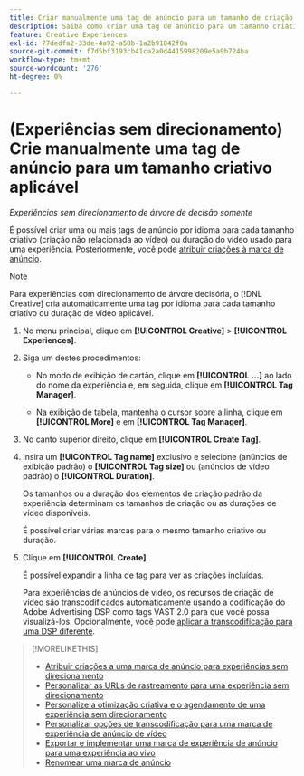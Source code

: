 ```yaml
---
title: Criar manualmente uma tag de anúncio para um tamanho de criação aplicável
description: Saiba como criar uma tag de anúncio para um tamanho criativo específico.
feature: Creative Experiences
exl-id: 77dedfa2-33de-4a92-a58b-1a2b91842f0a
source-git-commit: f7d5bf3193cb41ca2a0d4415998209e5a9b724ba
workflow-type: tm+mt
source-wordcount: '276'
ht-degree: 0%

---
```


# (Experiências sem direcionamento) Crie manualmente uma tag de anúncio para um tamanho criativo aplicável

*Experiências sem direcionamento de árvore de decisão somente*

É possível criar uma ou mais tags de anúncio por idioma para cada tamanho criativo (criação não relacionada ao vídeo) ou duração do vídeo usado para uma experiência. Posteriormente, você pode [atribuir criações à marca de anúncio](experience-tag-assign-creatives.md).

>[!NOTE]
>
>Para experiências com direcionamento de árvore decisória, o [!DNL Creative] cria automaticamente uma tag por idioma para cada tamanho criativo ou duração de vídeo aplicável.

1. No menu principal, clique em **[!UICONTROL Creative]** > **[!UICONTROL Experiences]**.

1. Siga um destes procedimentos:

   * No modo de exibição de cartão, clique em **[!UICONTROL ...]** ao lado do nome da experiência e, em seguida, clique em **[!UICONTROL Tag Manager]**.

   * Na exibição de tabela, mantenha o cursor sobre a linha, clique em **[!UICONTROL More]** e em **[!UICONTROL Tag Manager]**.

1. No canto superior direito, clique em **[!UICONTROL Create Tag]**.

1. Insira um **[!UICONTROL Tag name]** exclusivo e selecione (anúncios de exibição padrão) o **[!UICONTROL Tag size]** ou (anúncios de vídeo padrão) o **[!UICONTROL Duration]**.

   Os tamanhos ou a duração dos elementos de criação padrão da experiência determinam os tamanhos de criação ou as durações de vídeo disponíveis.

   É possível criar várias marcas para o mesmo tamanho criativo ou duração.<!-- What are the implications? -->

1. Clique em **[!UICONTROL Create]**.

   É possível expandir a linha de tag para ver as criações incluídas.

   Para experiências de anúncios de vídeo, os recursos de criação de vídeo são transcodificados automaticamente usando a codificação do Adobe Advertising DSP como tags VAST 2.0 para que você possa visualizá-los. Opcionalmente, você pode [aplicar a transcodificação para uma DSP diferente](experience-tag-video-transcoding.md).

>[!MORELIKETHIS]
>
>* [Atribuir criações a uma marca de anúncio para experiências sem direcionamento](experience-tag-assign-creatives.md)
>* [Personalizar as URLs de rastreamento para uma experiência sem direcionamento](experience-tracking-urls-no-targeting.md)
>* [Personalize a otimização criativa e o agendamento de uma experiência sem direcionamento](experience-optimization-scheduling-no-targeting.md)
>* [Personalizar opções de transcodificação para uma marca de experiência de anúncio de vídeo](experience-tag-video-transcoding.md)
>* [Exportar e implementar uma marca de experiência de anúncio para uma experiência ao vivo](experience-tag-export.md)
>* [Renomear uma marca de anúncio](experience-tag-rename.md)
